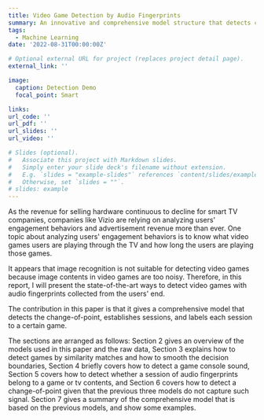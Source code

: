 ```yaml
---
title: Video Game Detection by Audio Fingerprints
summary: An innovative and comprehensive model structure that detects change-of-point and classify sessions of fingerprints to a game label with Transformer, Approximate Nearest Neighbor, and XGBoost.
tags:
  - Machine Learning
date: '2022-08-31T00:00:00Z'

# Optional external URL for project (replaces project detail page).
external_link: ''

image:
  caption: Detection Demo
  focal_point: Smart

links:
url_code: ''
url_pdf: ''
url_slides: ''
url_video: ''

# Slides (optional).
#   Associate this project with Markdown slides.
#   Simply enter your slide deck's filename without extension.
#   E.g. `slides = "example-slides"` references `content/slides/example-slides.md`.
#   Otherwise, set `slides = ""`.
# slides: example
---
```

As the revenue for selling hardware continuous to decline for smart TV companies, companies like Vizio are relying on analyzing users' engagement behaviors and advertisement revenue more than ever. One topic about analyzing users' engagement behaviors is to know what video games users are playing through the TV and how long the users are playing those games.

It appears that image recognition is not suitable for detecting video games because image contents in video games are too noisy. Therefore, in this report, I will present the state-of-the-art ways to detect video games with audio fingerprints collected from the users' end.

The contribution in this paper is that it gives a comprehensive model that detects the change-of-point, establishes sessions, and labels each session to a certain game.

The sections are arranged as follows: Section 2 gives an overview of the models used in this paper and the raw data, Section 3 explains how to detect games by similarity matches and how to smooth the decision boundaries, Section 4 briefly covers how to detect a game console sound, Section 5 covers how to detect whether a session of audio fingerprints belong to a game or tv contents, and Section 6 covers how to detect a change-of-point given that the previous three models do not capture such signal. Section 7 gives a summary of the comprehensive model that is based on the previous models, and show some examples.